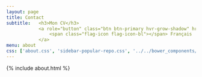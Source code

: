 ```yaml
---
layout: page
title: Contact
subtitle:   <h3>Mon CV</h3>
            <a role="button" class="btn btn-primary hvr-grow-shadow" href="/assets/files/CV_R_DELANSAY_FR.pdf" target="_blanks">
                <span class="flag-icon flag-icon-bl"></span> Français
            </a>
menu: about
css: ['about.css', 'sidebar-popular-repo.css', '../../bower_components/flag-icon-css/css/flag-icon.min.css']
---
```


{% include about.html %}